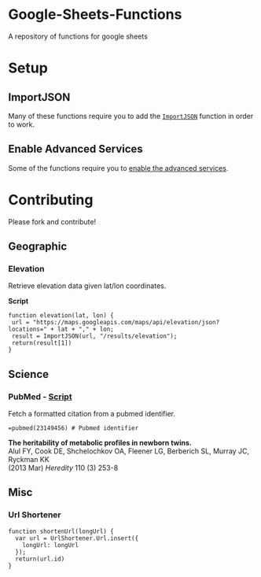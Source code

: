 # Google-Sheets-Functions
A repository of functions for google sheets

# Setup

## ImportJSON

Many of these functions require you to add the [`ImportJSON`](https://raw.githubusercontent.com/fastfedora/google-docs/master/scripts/ImportJSON/Code.gs) function in order to work. 

## Enable Advanced Services

Some of the functions require you to [enable the advanced services](https://developers.google.com/apps-script/guides/services/advanced).

# Contributing

Please fork and contribute!

## Geographic

### Elevation

Retrieve elevation data given lat/lon coordinates.

__Script__ 

```
function elevation(lat, lon) {
 url = "https://maps.googleapis.com/maps/api/elevation/json?locations=" + lat + "," + lon;
 result = ImportJSON(url, "/results/elevation"); 
 return(result[1])
}
```

## Science

### PubMed - [Script](https://gist.github.com/danielecook/13a27f57ab5f1ff38dcd#file-pubmed-js)

Fetch a formatted citation from a pubmed identifier.

```
=pubmed(23149456) # Pubmed identifier
```

__The heritability of metabolic profiles in newborn twins.__<br />
Alul FY, Cook DE, Shchelochkov OA, Fleener LG, Berberich SL, Murray JC, Ryckman KK<br />
(2013 Mar) _Heredity_ 110 (3) 253-8

## Misc

### Url Shortener

```
function shortenUrl(longUrl) {
  var url = UrlShortener.Url.insert({
    longUrl: longUrl
  });
  return(url.id)
}
```




